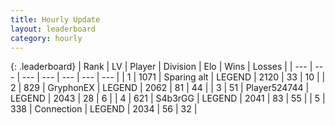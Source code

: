 ```yaml
---
title: Hourly Update
layout: leaderboard
category: hourly
---
```


{: .leaderboard}
| Rank | LV | Player | Division | Elo | Wins | Losses |
| --- | --- | --- | --- | --- | --- | --- |
| <span data-change="0">1</span> | 1071 | <span title="ID: 203132">Sparing alt</span> | LEGEND | <span data-change="0">2120</span> | <span data-change="0">33</span> | <span data-change="0">10</span> |
| <span data-change="0">2</span> | 829 | <span title="ID: 315148">GryphonEX</span> | LEGEND | <span data-change="11">2062</span> | <span data-change="4">81</span> | <span data-change="1">44</span> |
| <span data-change="0">3</span> | 51 | <span title="ID: 524744">Player524744</span> | LEGEND | <span data-change="0">2043</span> | <span data-change="0">28</span> | <span data-change="0">6</span> |
| <span data-change="0">4</span> | 621 | <span title="ID: 166888">S4b3rGG</span> | LEGEND | <span data-change="0">2041</span> | <span data-change="0">83</span> | <span data-change="0">55</span> |
| <span data-change="0">5</span> | 338 | <span title="ID: 539711">Connection</span> | LEGEND | <span data-change="0">2034</span> | <span data-change="0">56</span> | <span data-change="0">32</span> |